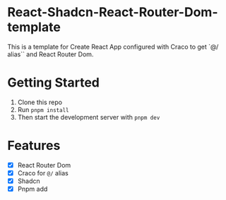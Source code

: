 # React-Shadcn-React-Router-Dom-template

This is a template for Create React App configured with Craco to get `@/ alias`` and React Router Dom.

# Getting Started

1. Clone this repo
2. Run `pnpm install`
3. Then start the development server with `pnpm dev`

# Features

- [x] React Router Dom
- [x] Craco for `@/` alias
- [x] Shadcn
- [x] Pnpm add

